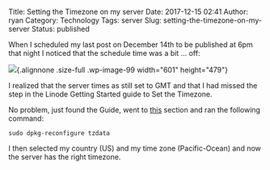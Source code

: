 Title: Setting the Timezone on my server
Date: 2017-12-15 02:41
Author: ryan
Category: Technology
Tags: server
Slug: setting-the-timezone-on-my-server
Status: published

When I scheduled my last post on December 14th to be published at 6pm that night I noticed that the schedule time was a bit … off:

![](/images/uploads/2017/12/Image-12-14-17-6-36-PM.jpeg){.alignnone .size-full .wp-image-99 width="601" height="479"}

I realized that the server times as still set to GMT and that I had missed the step in the Linode Getting Started guide to Set the Timezone.

No problem, just found the Guide, went to [this](https://linode.com/docs/getting-started/#set-the-timezone "Set the Timezone") section and ran the following command:

`sudo dpkg-reconfigure tzdata`

I then selected my country (US) and my time zone (Pacific-Ocean) and now the server has the right timezone.
